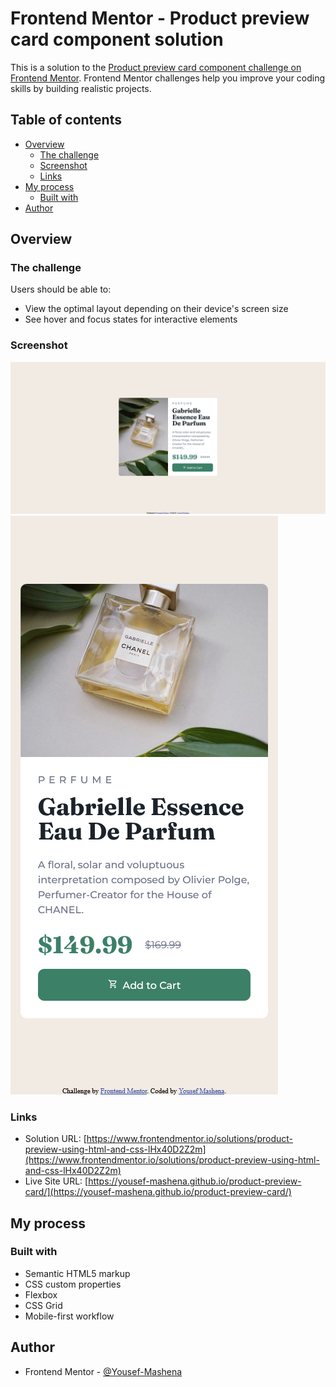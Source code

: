 # Frontend Mentor - Product preview card component solution

This is a solution to the [Product preview card component challenge on Frontend Mentor](https://www.frontendmentor.io/challenges/product-preview-card-component-GO7UmttRfa). Frontend Mentor challenges help you improve your coding skills by building realistic projects.

## Table of contents

- [Overview](#overview)
  - [The challenge](#the-challenge)
  - [Screenshot](#screenshot)
  - [Links](#links)
- [My process](#my-process)
  - [Built with](#built-with)
- [Author](#author)

## Overview

### The challenge

Users should be able to:

- View the optimal layout depending on their device's screen size
- See hover and focus states for interactive elements

### Screenshot

![](./screenshot-desktop.png)
![](./screenshot-mobile.png)

### Links

- Solution URL: [https://www.frontendmentor.io/solutions/product-preview-using-html-and-css-lHx40D2Z2m](https://www.frontendmentor.io/solutions/product-preview-using-html-and-css-lHx40D2Z2m)
- Live Site URL: [https://yousef-mashena.github.io/product-preview-card/](https://yousef-mashena.github.io/product-preview-card/)

## My process

### Built with

- Semantic HTML5 markup
- CSS custom properties
- Flexbox
- CSS Grid
- Mobile-first workflow

## Author

- Frontend Mentor - [@Yousef-Mashena](https://www.frontendmentor.io/profile/Yousef-Mashena)
